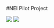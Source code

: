 #NEI Pilot Project

<a href="https://portal.azure.com/#create/Microsoft.Template/uri/https%3A%2F%2Fraw.githubusercontent.com%2FExchMaster%2FNEI-Pilot-Projects%2Fmaster%2Fazuredeploy.json" target="_blank"><img src="http://azuredeploy.net/deploybutton.png"/></a>
<a href="http://armviz.io/#/?load=https://raw.githubusercontent.com/ExchMaster/NEI-Pilot-Projects/master/azuredeploy.json" target="_blank">
  <img src="http://armviz.io/visualizebutton.png"/>
</a>
